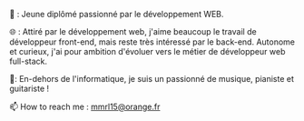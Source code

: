 👨 : Jeune diplômé passionné par le développement WEB. 

🌐 : Attiré par le développement web, j'aime beaucoup le travail de développeur front-end, mais reste très intéressé par le back-end. Autonome et curieux, j'ai pour ambition d'évoluer vers le métier de développeur web full-stack.

🎸: En-dehors de l'informatique, je suis un passionné de musique, pianiste et guitariste !

📫 How to reach me : mmrl15@orange.fr
